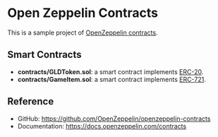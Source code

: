 # Open Zeppelin Contracts

This is a sample project of [OpenZeppelin contracts](https://openzeppelin.com/contracts/).

## Smart Contracts

- **contracts/GLDToken.sol**: a smart contract implements [ERC-20](https://docs.openzeppelin.com/contracts/3.x/erc20).
- **contracts/GameItem.sol**: a smart contract implements [ERC-721](https://docs.openzeppelin.com/contracts/3.x/erc721).

## Reference

- GitHub: https://github.com/OpenZeppelin/openzeppelin-contracts
- Documentation: https://docs.openzeppelin.com/contracts
